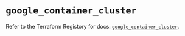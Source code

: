 # `google_container_cluster`

Refer to the Terraform Registory for docs: [`google_container_cluster`](https://registry.terraform.io/providers/hashicorp/google-beta/4.83.0/docs/resources/google_container_cluster).
